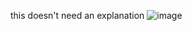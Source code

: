 this doesn't need an explanation
![image](https://github.com/vaishnav-mk/time-left/assets/84540554/2cffa1aa-aaff-4dd2-844f-bbf728dadb7d)
